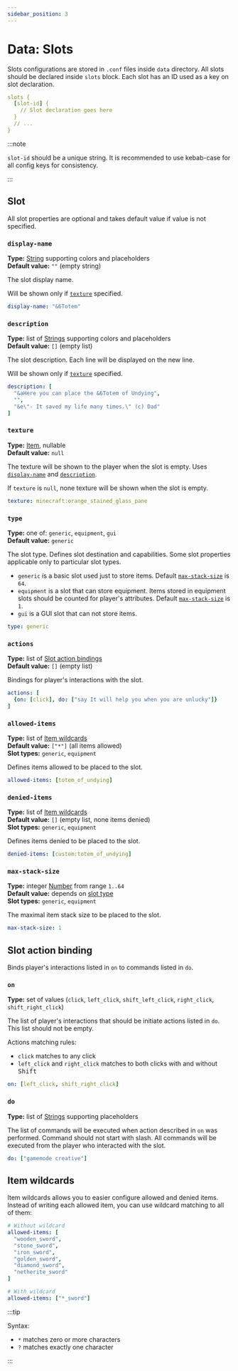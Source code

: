 ```yaml
---
sidebar_position: 3
---
```


# Data: Slots

Slots configurations are stored in `.conf` files inside `data` directory.
All slots should be declared inside `slots` block.
Each slot has an ID used as a key on slot declaration.

```yaml
slots {
  [slot-id] {
    // Slot declaration goes here
  }
  // ...
}
```

:::note

`slot-id` should be a unique string.
It is recommended to use kebab-case for all config keys for consistency.

:::

## Slot

All slot properties are optional and takes default value if value is not specified. 

### `display-name`

**Type:** [String] supporting colors and placeholders  
**Default value:** `""` (empty string)

The slot display name.

Will be shown only if [`texture`](#texture) specified.

```yaml
display-name: "&6Totem"
```

### `description`

**Type:** list of [Strings][string] supporting colors and placeholders  
**Default value:** `[]` (empty list)

The slot description.
Each line will be displayed on the new line.

Will be shown only if [`texture`](#texture) specified.

```yaml
description: [
  "&aHere you can place the &6Totem of Undying",
  "",
  "&e\"- It saved my life many times.\" (c) Dad"
]
```

### `texture`

**Type:** [Item], nullable  
**Default value:** `null`

The texture will be shown to the player when the slot is empty.
Uses [`display-name`](#display-name) and [`description`](#description).

If `texture` is `null`, none texture will be shown when the slot is empty.

```yaml
texture: minecraft:orange_stained_glass_pane
```

### `type`

**Type:** one of: `generic`, `equipment`, `gui`  
**Default value:** `generic`

The slot type.
Defines slot destination and capabilities.
Some slot properties applicable only to particular slot types.

- `generic` is a basic slot used just to store items.
  Default [`max-stack-size`](#max-stack-size) is `64`.
- `equipment` is a slot that can store equipment.
  Items stored in equipment slots should be counted for player's attributes.
  Default [`max-stack-size`](#max-stack-size) is `1`.
- `gui` is a GUI slot that can not store items.

```yaml
type: generic
```

### `actions`

**Type:** list of [Slot action bindings](#slot-action-binding)  
**Default value:** `[]` (empty list)

Bindings for player's interactions with the slot.

```yaml
actions: [
  {on: [click], do: ["say It will help you when you are unlucky"]}
]
```

### `allowed-items`

**Type:** list of [Item wildcards](#item-wildcards)  
**Default value:** `["*"]` (all items allowed)  
**Slot types:** `generic`, `equipment`

Defines items allowed to be placed to the slot.

```yaml
allowed-items: [totem_of_undying]
```

### `denied-items`

**Type:** list of [Item wildcards](#item-wildcards)  
**Default value:** `[]` (empty list, none items denied)  
**Slot types:** `generic`, `equipment`

Defines items denied to be placed to the slot.

```yaml
denied-items: [custom:totem_of_undying]
```

### `max-stack-size`

**Type:** integer [Number] from range `1..64`   
**Default value:** depends on [slot type](#type)  
**Slot types:** `generic`, `equipment`

The maximal item stack size to be placed to the slot.

```yaml
max-stack-size: 1
```

## Slot action binding

Binds player's interactions listed in `on` to commands listed in `do`.

### `on`

**Type:** set of values (`click`, `left_click`, `shift_left_click`, `right_click`, `shift_right_click`)

The list of player's interactions that should be initiate actions listed in `do`.
This list should not be empty.

Actions matching rules:

- `click` matches to any click
- `left_click` and `right_click` matches to both clicks with and without <kbd>Shift</kbd>

```yaml
on: [left_click, shift_right_click]
```

### `do`

**Type:** list of [Strings][string] supporting placeholders

The list of commands will be executed when action described in `on` was performed.
Command should not start with slash.
All commands will be executed from the player who interacted with the slot.

```yaml
do: ["gamemode creative"]
```

## Item wildcards

Item wildcards allows you to easier configure allowed and denied items.
Instead of writing each allowed item, you can use wildcard matching to all of them:

```yaml
# Without wildcard
allowed-items: [
  "wooden_sword",
  "stone_sword",
  "iron_sword",
  "golden_sword",
  "diamond_sword",
  "netherite_sword"
]

# With wildcard
allowed-items: ["*_sword"]
```

:::tip

Syntax:

- `*` matches zero or more characters
- `?` matches exactly one character 

:::

[string]: basics.md#string
[number]: basics.md#number
[item]: basics.md#item
